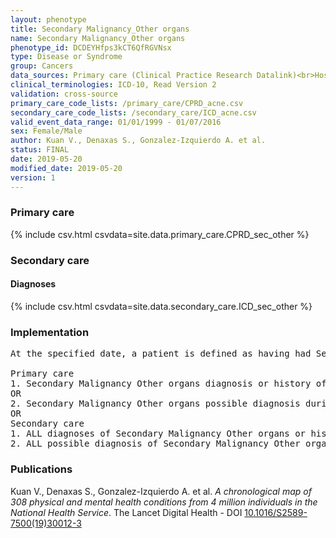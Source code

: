 ```yaml
---
layout: phenotype
title: Secondary Malignancy_Other organs
name: Secondary Malignancy_Other organs
phenotype_id: DCDEYHfps3kCT6QfRGVNsx 
type: Disease or Syndrome
group: Cancers
data_sources: Primary care (Clinical Practice Research Datalink)<br>Hospitalizations (Hospital Episode Statistics) 
clinical_terminologies: ICD-10, Read Version 2 
validation: cross-source
primary_care_code_lists: /primary_care/CPRD_acne.csv
secondary_care_code_lists: /secondary_care/ICD_acne.csv
valid_event_data_range: 01/01/1999 - 01/07/2016
sex: Female/Male
author: Kuan V., Denaxas S., Gonzalez-Izquierdo A. et al.
status: FINAL
date: 2019-05-20
modified_date: 2019-05-20
version: 1
---
```

### Primary care 
{% include csv.html csvdata=site.data.primary_care.CPRD_sec_other %}
### Secondary care 
#### Diagnoses 
{% include csv.html csvdata=site.data.secondary_care.ICD_sec_other %}
### Implementation 
<pre>At the specified date, a patient is defined as having had Secondary Malignancy Other organs IF they meet the criteria for any of the following on or before the specified date. The earliest date on which the individual meets any of the following criteria on or before the specified date is defined as the first event date:

Primary care
1. Secondary Malignancy Other organs diagnosis or history of diagnosis during a consultation 
OR
2. Secondary Malignancy Other organs possible diagnosis during a consultation IF NO record satisfying criteria for Secondary Malignancy of any other organ
OR
Secondary care
1. ALL diagnoses of Secondary Malignancy Other organs or history of diagnosis during a hospitalization
2. ALL possible diagnosis of Secondary Malignancy Other organs during a hospitalization IF NO record satisfying criteria for Secondary Malignancy of any other organ</pre> 
 
### Publications 
Kuan V., Denaxas S., Gonzalez-Izquierdo A. et al. _A chronological map of 308 physical and mental health conditions from 4 million individuals in the National Health Service_. The Lancet Digital Health - DOI <a href='https://www.thelancet.com/journals/landig/article/PIIS2589-7500(19)30012-3/fulltext'>10.1016/S2589-7500(19)30012-3</a>